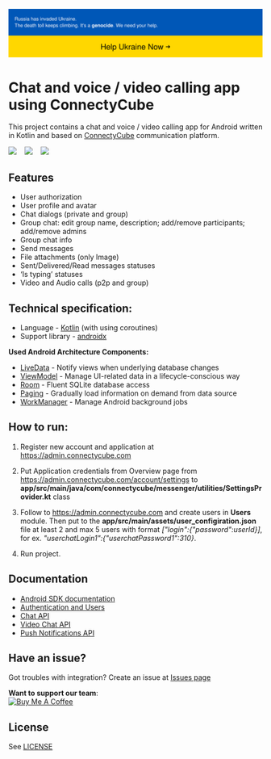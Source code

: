 [![Stand With Ukraine](https://raw.githubusercontent.com/vshymanskyy/StandWithUkraine/main/banner2-direct.svg)](https://stand-with-ukraine.pp.ua)

# Chat and voice / video calling app using ConnectyCube

This project contains a chat and voice / video calling app for Android written in Kotlin and based on [ConnectyCube](https://connectycube.com/) communication platform.

<img src="https://developers.connectycube.com/docs/_images/code_samples/android_codesample_messenger_demo1.jpg" width=180 />&nbsp;&nbsp;&nbsp;
<img src="https://developers.connectycube.com/docs/_images/code_samples/android_codesample_messenger_demo2.jpg" width=180 />&nbsp;&nbsp;&nbsp;
<img src="https://developers.connectycube.com/docs/_images/code_samples/android_codesample_messenger_demo3.jpg" width=180 />

## Features 
- User authorization 
- User profile and avatar
- Chat dialogs (private and group)
- Group chat: edit group name, description; add/remove participants; add/remove admins
- Group chat info
- Send messages
- File attachments (only Image)
- Sent/Delivered/Read messages statuses
- ‘Is typing’ statuses
- Video and Audio calls (p2p and group)

## Technical specification:
- Language - [Kotlin](https://kotlinlang.org) (with using coroutines)
- Support library - [androidx](https://developer.android.com/jetpack/androidx)

**Used Android Architecture Components:**
- [LiveData](https://developer.android.com/topic/libraries/architecture/livedata) - Notify views when underlying database changes
- [ViewModel](https://developer.android.com/topic/libraries/architecture/viewmodel) - Manage UI-related data in a lifecycle-conscious way
- [Room](https://developer.android.com/topic/libraries/architecture/room) - Fluent SQLite database access
- [Paging](https://developer.android.com/topic/libraries/architecture/paging) - Gradually load information on demand from data source
- [WorkManager](https://developer.android.com/topic/libraries/architecture/workmanager) - Manage Android background jobs

## How to run:

1. Register new account and application at <https://admin.connectycube.com>

2. Put Application credentials from Overview page from <https://admin.connectycube.com/account/settings> to **app/src/main/java/com/connectycube/messenger/utilities/SettingsProvider.kt** class

3. Follow to <https://admin.connectycube.com> and create users in **Users** module. Then put to the **app/src/main/assets/user_configiration.json** file at least 2 and max 5 users with format *[\"login\":{\"password\":userId}]*, for ex. *"userchatLogin1":{"userchatPassword1":310}*.

4. Run project.

## Documentation

- [Android SDK documentation](https://developers.connectycube.com/android/)
- [Authentication and Users](https://developers.connectycube.com/android/authentication-and-users)
- [Chat API](https://developers.connectycube.com/android/messaging)
- [Video Chat API](https://developers.connectycube.com/android/videocalling)
- [Push Notifications API](https://developers.connectycube.com/android/push-notifications)

## Have an issue?

Got troubles with integration? Create an issue at [Issues page](https://github.com/ConnectyCube/android-messenger-app/issues)

**Want to support our team**:<br>
<a href="https://www.buymeacoffee.com/connectycube" target="_blank"><img src="https://cdn.buymeacoffee.com/buttons/v2/default-blue.png" alt="Buy Me A Coffee" style="height: 60px !important;width: 217px !important;" ></a>

## License

See [LICENSE](LICENSE)

